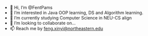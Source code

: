 - 👋 Hi, I’m @FentPams
- 👀 I’m interested in Java OOP learning, DS and Algorithm learning.
- 🌱 I’m currently studying Computer Science in NEU-CS align
- 💞️ I’m looking to collaborate on...
- 📫 Reach me by feng.xinyi@northeastern.edu

<!---
FentPams/FentPams is a ✨ special ✨ repository because its `README.md` (this file) appears on your GitHub profile.
You can click the Preview link to take a look at your changes.
--->
